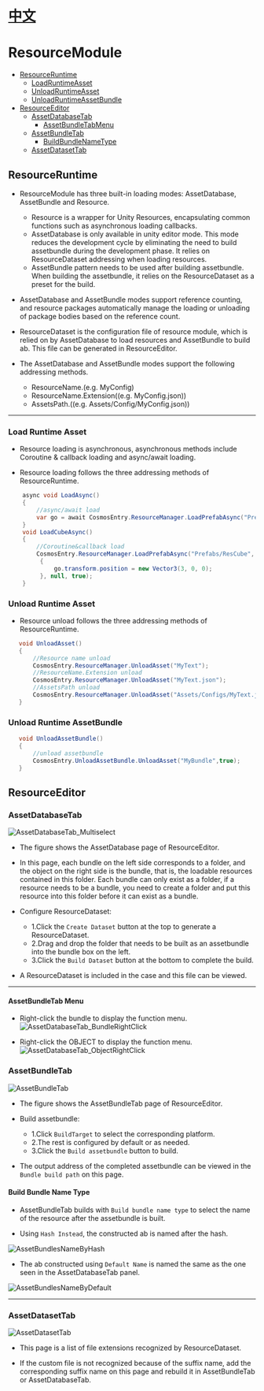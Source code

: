 # [中文](RESOURCE_EDITOR.md) 

<a name="ResourceModule"></a>

# ResourceModule
- [ResourceRuntime](#ResourceRuntime)
  - [LoadRuntimeAsset](#Load-Runtime-Asset)
  - [UnloadRuntimeAsset](#Unload-Runtime-Asset)
  - [UnloadRuntimeAssetBundle](#Unload-Runtime-AssetBundle)
- [ResourceEditor](#ResourceEditor)
  - [AssetDatabaseTab](#AssetDatabaseTab)
    - [AssetBundleTabMenu](#AssetBundleTab-Menu)
  - [AssetBundleTab](#AssetBundleTab)
    - [BuildBundleNameType](#Build-Bundle-Name-Type)
  - [AssetDatasetTab](#AssetDatasetTab)

<a name="ResourceRuntime"></a>

## ResourceRuntime

* ResourceModule has three built-in loading modes: AssetDatabase, AssetBundle and Resource.
    * Resource is a wrapper for Unity Resources, encapsulating common functions such as asynchronous loading callbacks.
    * AssetDatabase is only available in unity editor mode. This mode reduces the development cycle by eliminating the need to build assetbundle during the development phase. It relies on ResourceDataset addressing when loading resources.
    * AssetBundle pattern needs to be used after building assetbundle. When building the assetbundle, it relies on the ResourceDataset as a preset for the build.
  
* AssetDatabase and AssetBundle modes support reference counting, and resource packages automatically manage the loading or unloading of package bodies based on the reference count.
  
* ResourceDataset is the configuration file of resource module, which is relied on by AssetDatabase to load resources and AssetBundle to build ab. This file can be generated in ResourceEditor.

* The AssetDatabase and AssetBundle modes support the following addressing methods.
  * ResourceName.(e.g. MyConfig)
  * ResourceName.Extension((e.g. MyConfig.json))
  * AssetsPath.((e.g. Assets/Config/MyConfig.json))
-----

<a name="Load-Runtime-Asset"></a>

  ### Load Runtime Asset

  * Resource loading is asynchronous, asynchronous methods include Coroutine & callback loading and async/await loading.

  * Resource loading follows the three addressing methods of ResourceRuntime.

```csharp
    async void LoadAsync()
    {
        //async/await load
        var go = await CosmosEntry.ResourceManager.LoadPrefabAsync("Prefabs/ResCube", true);
    }
    void LoadCubeAsync()
    {
        //Coroutine&callback load
        CosmosEntry.ResourceManager.LoadPrefabAsync("Prefabs/ResCube", (go) =>
         {
             go.transform.position = new Vector3(3, 0, 0);
         }, null, true);
    }

```
<a name="Unload-Runtime-Asset"></a>

  ### Unload Runtime Asset

  * Resource unload follows the three addressing methods of ResourceRuntime.

 ```csharp
    void UnloadAsset()
    {
        //Resource name unload
        CosmosEntry.ResourceManager.UnloadAsset("MyText");
        //ResourceName.Extension unload
        CosmosEntry.ResourceManager.UnloadAsset("MyText.json");
        //AssetsPath unload
        CosmosEntry.ResourceManager.UnloadAsset("Assets/Configs/MyText.json");
    }
```

<a name="Unload-Runtime-AssetBundle"></a>

  ### Unload Runtime AssetBundle

 ```csharp
    void UnloadAssetBundle()
    {
        //unload assetbundle
        CosmosEntry.UnloadAssetBundle.UnloadAsset("MyBundle",true);
    }
```
<a name="ResourceEditor"></a>

## ResourceEditor

<a name="AssetDatabaseTab"></a>

### AssetDatabaseTab
![AssetDatabaseTab_Multiselect](Images/ResourceEditor/AssetDatabaseTab_Multiselect.png)

* The figure shows the AssetDatabase page of ResourceEditor.
  
* In this page, each bundle on the left side corresponds to a folder, and the object on the right side is the bundle, that is, the loadable resources contained in this folder. Each bundle can only exist as a folder, if a resource needs to be a bundle, you need to create a folder and put this resource into this folder before it can exist as a bundle.
  
* Configure ResourceDataset:
    * 1.Click the `Create Dataset` button at the top to generate a ResourceDataset.
    * 2.Drag and drop the folder that needs to be built as an assetbundle into the bundle box on the left.
    * 3.Click the `Build Dataset` button at the bottom to complete the build.

* A ResourceDataset is included in the case and this file can be viewed.

-----

<a name="AssetBundleTab-Menu"></a>

#### AssetBundleTab Menu

* Right-click the bundle to display the function menu.
![AssetDatabaseTab_BundleRightClick](Images/ResourceEditor/AssetDatabaseTab_BundleRightClick.png)


* Right-click the OBJECT to display the function menu.
![AssetDatabaseTab_ObjectRightClick](Images/ResourceEditor/AssetDatabaseTab_ObjectRightClick.png)

<a name="AssetBundleTab"></a>

### AssetBundleTab
![AssetBundleTab](Images/ResourceEditor/AssetBundleTab.png)
* The figure shows the AssetBundleTab page of ResourceEditor.
  
* Build assetbundle:
    * 1.Click `BuildTarget` to select the corresponding platform.
    * 2.The rest is configured by default or as needed.
    * 3.Click the `Build assetbundle` button to build.
  
* The output address of the completed assetbundle can be viewed in the `Bundle build path` on this page.

<a name="Build-Bundle-Name-Type"></a>

#### Build Bundle Name Type

* AssetBundleTab builds with `Build bundle name type` to select the name of the resource after the assetbundle is built.
  
* Using `Hash Instead`, the constructed ab is named after the hash.
  
![AssetBundlesNameByHash](Images/ResourceEditor/AssetBundlesNameByHash.png)

* The ab constructed using `Default Name` is named the same as the one seen in the AssetDatabaseTab panel.

![AssetBundlesNameByDefault](Images/ResourceEditor/AssetBundlesNameByDefault.png)

-----

<a name="AssetDatasetTab"></a>

### AssetDatasetTab
![AssetDatasetTab](Images/ResourceEditor/AssetDatasetTab.png)

* This page is a list of file extensions recognized by ResourceDataset.
  
* If the custom file is not recognized because of the suffix name, add the corresponding suffix name on this page and rebuild it in AssetBundleTab or AssetDatabaseTab.
